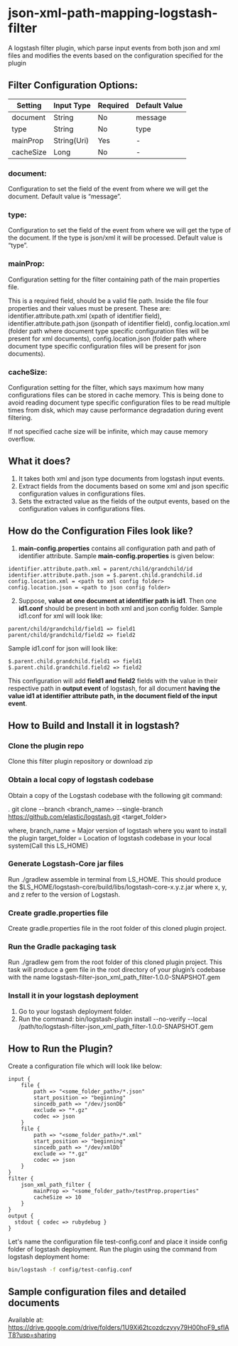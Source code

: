 # json-xml-path-mapping-logstash-filter
A logstash filter plugin, which parse input events from both json and xml files and modifies the events based on the configuration specified for the plugin

## Filter Configuration Options:
| <b>Setting</b> | <b>Input Type</b> | <b>Required</b> | <b>Default Value</b> |
|----------------|-------------------|-----------------|----------------------|
| document       | String            | No              | message              |
| type           | String            | No              | type                 |
| mainProp       | String(Uri)       | Yes             | -                    |
| cacheSize      | Long              | No              | -                    |

### document:
Configuration to set the field of the event from where we will get the document.
Default value is “message”.

### type:
Configuration to set the field of the event from where we will get the type of the document.
If the type is json/xml it will be processed. Default value is “type”.

### mainProp:
Configuration setting for the filter containing path of the main properties file.

This is a required field, should be a valid file path. Inside the file four properties and their values must be present. 
These are: identifier.attribute.path.xml (xpath of identifier field), identifier.attribute.path.json (jsonpath of identifier field), config.location.xml (folder path where document type specific configuration files will be present for xml documents), config.location.json (folder path where document type specific configuration files will be present for json documents).

### cacheSize:
Configuration setting for the filter, which says maximum how many configurations files can be stored in cache memory. This is being done to avoid reading document type specific configuration files to be read multiple times from disk, which may cause performance degradation during event filtering.

If not specified cache size will be infinite, which may cause memory overflow.


## What it does?
1. It takes both xml and json type documents from logstash input events.
2. Extract fields from the documents based on some xml and json specific configuration values in configurations files.
3. Sets the extracted value as the fields of the output events, based on the configuration values in configurations files.

## How do the Configuration Files look like?
1. <b>main-config.properties</b> contains all configuration path and path of identifier attribute. Sample <b>main-config.properties</b> is given below:
``` properties
identifier.attribute.path.xml = parent/child/grandchild/id
identifier.attribute.path.json = $.parent.child.grandchild.id
config.location.xml = <path to xml config folder>
config.location.json = <path to json config folder>
```
2. Suppose, <b>value at one document at identifier path is id1</b>. Then one <b>id1.conf</b> should be present in both xml and json config folder.
Sample id1.conf for xml will look like:
```
parent/child/grandchild/field1 => field1
parent/child/grandchild/field2 => field2
```
Sample id1.conf for json will look like:
```
$.parent.child.grandchild.field1 => field1
$.parent.child.grandchild.field2 => field2
```
This configuration will add <b>field1 and field2</b> fields with the value in their respective path in <b>output event</b> of logstash, for all document <b>having the value id1 at identifier attribute path, in the document field of the input event</b>.  

## How to Build and Install it in logstash?

### Clone the plugin repo
Clone this filter plugin repository or download zip

### Obtain a local copy of logstash codebase
Obtain a copy of the Logstash codebase with the following git command:

. git clone --branch <branch_name> --single-branch https://github.com/elastic/logstash.git <target_folder>

where, branch_name = Major version of logstash where you want to install the plugin
target_folder = Location of logstash codebase in your local system(Call this LS_HOME)

### Generate Logstash-Core jar files
Run ./gradlew assemble in terminal from LS_HOME. This should produce the $LS_HOME/logstash-core/build/libs/logstash-core-x.y.z.jar where x, y, and z refer to the version of Logstash.

### Create gradle.properties file 
Create gradle.properties file in the root folder of this cloned plugin project.

### Run the Gradle packaging task
Run ./gradlew gem from the root folder of this cloned plugin project. This task will produce a gem file in the root directory of your plugin’s codebase with the name logstash-filter-json_xml_path_filter-1.0.0-SNAPSHOT.gem

### Install it in your logstash deployment
1. Go to your logstash deployment folder.
2. Run the command: bin/logstash-plugin install --no-verify --local /path/to/logstash-filter-json_xml_path_filter-1.0.0-SNAPSHOT.gem

## How to Run the Plugin?
Create a configuration file which will look like below:
```
input {
	file {
		path => "<some_folder_path>/*.json"
		start_position => "beginning"
		sincedb_path => "/dev/jsonDb"
		exclude => "*.gz"
		codec => json
	}
	file {
		path => "<some_folder_path>/*.xml"
		start_position => "beginning"
		sincedb_path => "/dev/xmlDb"
		exclude => "*.gz"
		codec => json
	}
}
filter {
  	json_xml_path_filter {
		mainProp => "<some_folder_path>/testProp.properties"
		cacheSize => 10
  	}
}
output {
  stdout { codec => rubydebug }
}
```
Let's name the configuration file test-config.conf and place it inside config folder of logstash deployment. Run the plugin using the command from logstash deployment home: 
```bash 
bin/logstash -f config/test-config.conf
```

## Sample configuration files and detailed documents
Available at: https://drive.google.com/drive/folders/1U9Xi62tcozdczyvy79H00hoF9_sfIAT8?usp=sharing
